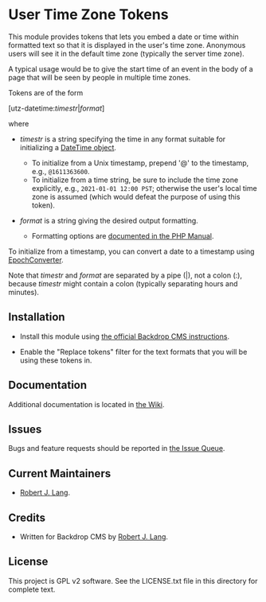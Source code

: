 User Time Zone Tokens
================

This module provides tokens that lets you embed a date or time within formatted text so that it is displayed in the user's time zone. Anonymous users will see it in the default time zone (typically the server time zone).

A typical usage would be to give the start time of an event in the body of a page that will be seen by people in multiple time zones.

Tokens are of the form

[utz-datetime:_timestr_|_format_]

where

* _timestr_ is a string specifying the time in any format suitable for initializing a [DateTime object](https://www.php.net/manual/en/class.datetime).
  * To initialize from a Unix timestamp, prepend '@' to the timestamp, e.g., `@1611363600`.
  * To initialize from a time string, be sure to include the time zone explicitly, e.g., `2021-01-01 12:00 PST`; otherwise the user's local time zone is assumed (which would defeat the purpose of using this token).

* _format_ is a string giving the desired output formatting.
  * Formatting options are [documented in the PHP Manual](https://www.php.net/manual/en/datetime.format).

To initialize from a timestamp, you can convert a date to a timestamp using [EpochConverter](https://www.epochconverter.com).

Note that _timestr_ and _format_ are separated by a pipe (|), not a colon (:), because _timestr_ might contain a colon (typically separating hours and minutes).


Installation
------------

- Install this module using [the official Backdrop CMS instructions](https://backdropcms.org/guide/modules).

- Enable the "Replace tokens" filter for the text formats that you will be using these tokens in.

Documentation
-------------

Additional documentation is located in [the Wiki](https://github.com/backdrop-contrib/utz_tokens/wiki/Documentation).

Issues
------

Bugs and feature requests should be reported in [the Issue Queue](https://github.com/backdrop-contrib/utz_tokens/issues).

Current Maintainers
-------------------

- [Robert J. Lang](https://github.com/bugfolder).

Credits
-------

- Written for Backdrop CMS by [Robert J. Lang](https://github.com/bugfolder).

License
-------

This project is GPL v2 software.
See the LICENSE.txt file in this directory for complete text.

